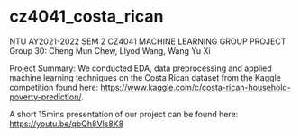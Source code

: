 # cz4041_costa_rican

NTU AY2021-2022 SEM 2 CZ4041 MACHINE LEARNING GROUP PROJECT
Group 30: Cheng Mun Chew, Llyod Wang, Wang Yu Xi

Project Summary: We conducted EDA, data preprocessing and applied machine learning techniques on the Costa Rican dataset from the Kaggle competition found here: https://www.kaggle.com/c/costa-rican-household-poverty-prediction/.

A short 15mins presentation of our project can be found here: https://youtu.be/qbQh8Vls8K8
